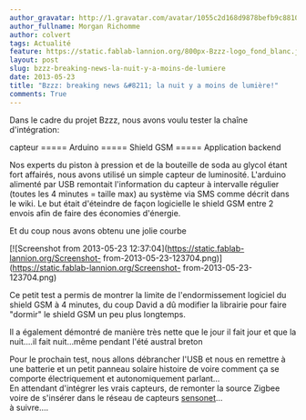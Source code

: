 ```yaml
---
author_gravatar: http://1.gravatar.com/avatar/1055c2d168d9878befb9c8810eda96dc?s=96&d=mm&r=g
author_fullname: Morgan Richomme
author: colvert
tags: Actualité
feature: https://static.fablab-lannion.org/800px-Bzzz-logo_fond_blanc.jpg
layout: post
slug: bzzz-breaking-news-la-nuit-y-a-moins-de-lumiere
date: 2013-05-23
title: "Bzzz: breaking news &#8211; la nuit y a moins de lumière!"
comments: True
---
```

Dans le cadre du projet Bzzz, nous avons voulu tester la chaîne d'intégration:

capteur ===== Arduino ===== Shield GSM ===== Application backend

Nos experts du piston à pression et de la bouteille de soda au glycol étant
fort affairés, nous avons utilisé un simple capteur de luminosité. L'arduino
alimenté par USB remontait l'information du capteur à intervalle régulier
(toutes les 4 minutes = taille max) au système via SMS comme décrit dans le
wiki. Le but était d'éteindre de façon logicielle le shield GSM entre 2 envois
afin de faire des économies d'énergie.

Et du coup nous avons obtenu une jolie courbe

[![Screenshot from 2013-05-23
12:37:04](https://static.fablab-lannion.org/Screenshot-
from-2013-05-23-123704.png)](https://static.fablab-lannion.org/Screenshot-
from-2013-05-23-123704.png)

Ce petit test a permis de montrer la limite de l'endormissement logiciel du
shield GSM à 4 minutes, du coup David a dû modifier la librairie pour faire
"dormir" le shield GSM un peu plus longtemps.

Il a également démontré de manière très nette que le jour il fait jour et que
la nuit….il fait nuit…même pendant l'été austral breton

Pour le prochain test, nous allons débrancher l'USB et nous en remettre à une
batterie et un petit panneau solaire histoire de voire comment ça se comporte
électriquement et autonomiquement parlant…  
En attendant d'intégrer les vrais capteurs, de remonter la source Zigbee voire
de s'insérer dans le réseau de capteurs
[sensonet](http://projects.emerginov.org/sensonet/)…  
à suivre….




